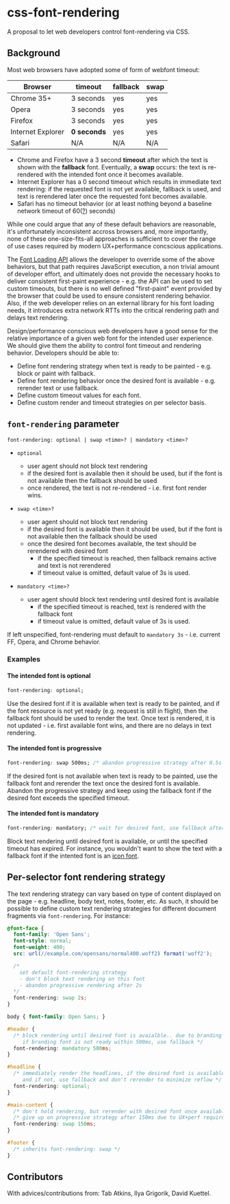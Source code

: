 # css-font-rendering

A proposal to let web developers control font-rendering via CSS.

## Background

Most web browsers have adopted some of form of webfont timeout:

Browser            | timeout      | fallback  | swap
------------------ | ------------ | --------- | --------
Chrome 35+         | 3 seconds    | yes       | yes
Opera              | 3 seconds    | yes       | yes
Firefox            | 3 seconds    | yes       | yes
Internet Explorer  | **0 seconds**| yes       | yes
Safari             | N/A          | N/A       | N/A

* Chrome and Firefox have a 3 second **timeout** after which the text is shown with the **fallback** font. Eventually, a **swap** occurs: the text is re-rendered with the intended font once it becomes available.
* Internet Explorer has a 0 second timeout which results in immediate text rendering: if the requested font is not yet available, fallback is used, and text is rerendered later once the requested font becomes available.
* Safari has no timeout behavior (or at least nothing beyond a baseline network timeout of 60([?](http://www.stevesouders.com/blog/2009/10/13/font-face-and-performance/)) seconds)

While one could argue that any of these default behaviors are reasonable, it's unfortunately inconsistent accross browsers and, more importantly, none of these one-size-fits-all approaches is sufficient to cover the range of use cases required by modern UX+performance concscious applications.

The [Font Loading API](http://dev.w3.org/csswg/css-font-loading/) allows the developer to override some of the above behaviors, but that path requires JavaScript execution, a non trivial amount of developer effort, and ultimately does not provide the necessary hooks to deliver consistent first-paint experience - e.g. the API can be used to set custom timeouts, but there is no well defined "first-paint" event provided by the browser that could be used to ensure consistent rendering behavior. Also, if the web developer relies on an external library for his font loading needs, it introduces extra network RTTs into the critical rendering path and delays text rendering.

Design/performance conscious web developers have a good sense for the relative importance of a given web font for the intended user experience. We should give them the ability to control font timeout and rendering behavior. Developers should be able to:

* Define font rendering strategy when text is ready to be painted - e.g. block or paint with fallback.
* Define font rendering behavior once the desired font is available - e.g. rerender text or use fallback.
* Define custom timeout values for each font.
* Define custom render and timeout strategies on per selector basis.


## `font-rendering` parameter

`font-rendering: optional | swap <time>? | mandatory <time>?`

* `optional`
  * user agent should not block text rendering
  * if the desired font is available then it should be used, but if the font is not available then the fallback should be used
  * once rendered, the text is not re-rendered - i.e. first font render wins.

* `swap <time>?`
  * user agent should not block text rendering
  * if the desired font is available then it should be used, but if the font is not available then the fallback should be used
  * once the desired font becomes available, the text should be rerendered with desired font
    * if the specified timeout is reached, then fallback remains active and text is not rerendered
    * if timeout value is omitted, default value of 3s is used.
  
* `mandatory <time>?`
  * user agent should block text rendering until desired font is available
    * if the specified timeout is reached, text is rendered with the fallback font
    * if timeout value is omitted, default value of 3s is used.

If left unspecified, font-rendering must default to `mandatory 3s` - i.e. current FF, Opera, and Chrome behavior.


### Examples
#### The intended font is optional

```css
font-rendering: optional;
```

Use the desired font if it is available when text is ready to be painted, and if the font resource is not yet ready (e.g. request is still in flight), then the fallback font should be used to render the text. Once text is rendered, it is not updated - i.e. first available font wins, and there are no delays in text rendering.


#### The intended font is progressive

```css
font-rendering: swap 500ms; /* abandon progressive strategy after 0.5s */
```

If the desired font is not available when text is ready to be painted, use the fallback font and rerender the text once the desired font is available. Abandon the progressive strategy and keep using the fallback font if the desired font exceeds the specified timeout.


#### The intended font is mandatory

```css
font-rendering: mandatory; /* wait for desired font, use fallback after 3s (default timeout) */
````

Block text rendering until desired font is available, or until the specified timeout has expired. For instance, you wouldn't want to show the text with a fallback font if the intented font is an [icon font](http://fortawesome.github.io/Font-Awesome/icons/).


## Per-selector font rendering strategy

The text rendering strategy can vary based on type of content displayed on the page - e.g. headline, body text, notes, footer, etc. As such, it should be possible to define custom text rendering strategies for different document fragments via `font-rendering`. For instance: 

```css
@font-face {
  font-family: 'Open Sans';
  font-style: normal;
  font-weight: 400;
  src: url(//example.com/opensans/normal400.woff2) format('woff2');

  /* 
    set default font-rendering strategy 
    - don't block text rendering on this font
    - abandon progressive rendering after 2s
  */ 
  font-rendering: swap 2s;
}

body { font-family: Open Sans; }

#header {
  /* block rendering until desired font is avaialble.. due to branding requirements.
     if branding font is not ready within 500ms, use fallback */
  font-rendering: mandatory 500ms; 
}

#headline {
  /* immediately render the headlines, if the desired font is available, great...
     and if not, use fallback and don't rerender to minimize reflow */
  font-rendering: optional;
}

#main-content {
  /* don't hold rendering, but rerender with desired font once available */
  /* give up on progressive strategy after 150ms due to UX+perf requirements */
  font-rendering: swap 150ms;
}

#footer {  
  /* inherits font-rendering: swap */
}
```

## Contributors
With advices/contributions from: Tab Atkins, Ilya Grigorik, David Kuettel.

